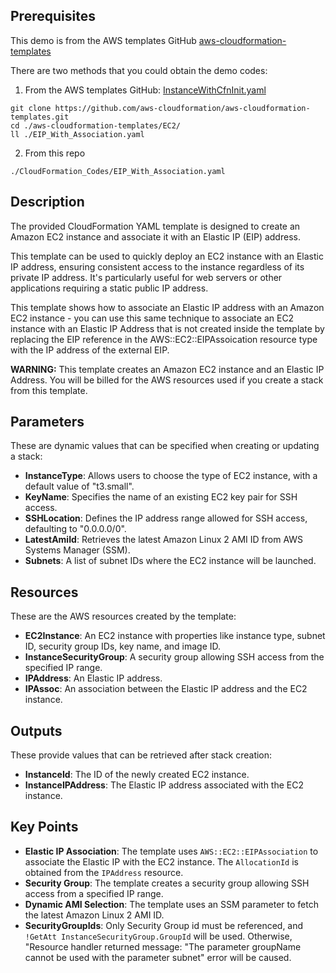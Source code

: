 ## Prerequisites

This demo is from the AWS templates GitHub [aws-cloudformation-templates](https://github.com/aws-cloudformation/aws-cloudformation-templates)

There are two methods that you could obtain the demo codes:
1. From the AWS templates GitHub: [InstanceWithCfnInit.yaml](https://github.com/aws-cloudformation/aws-cloudformation-templates/blob/main/EC2/InstanceWithCfnInit.yaml "InstanceWithCfnInit.yaml")
```
git clone https://github.com/aws-cloudformation/aws-cloudformation-templates.git
cd ./aws-cloudformation-templates/EC2/
ll ./EIP_With_Association.yaml
```
2. From this repo
```
./CloudFormation_Codes/EIP_With_Association.yaml
```


## Description

The provided CloudFormation YAML template is designed to create an Amazon EC2 instance and associate it with an Elastic IP (EIP) address.

This template can be used to quickly deploy an EC2 instance with an Elastic IP address, ensuring consistent access to the instance regardless of its private IP address. It's particularly useful for web servers or other applications requiring a static public IP address.

This template shows how to associate an Elastic IP address with an Amazon EC2 instance - you can use this same technique to associate an EC2 instance with an Elastic IP Address that is not created inside the template by replacing the EIP reference in the AWS::EC2::EIPAssoication resource type with the IP address of the external EIP. 

**WARNING:** 
This template creates an Amazon EC2 instance and an Elastic IP Address. You will be billed for the AWS resources used if you create a stack from this template.

## Parameters

These are dynamic values that can be specified when creating or updating a stack:

- **InstanceType**: Allows users to choose the type of EC2 instance, with a default value of "t3.small".
- **KeyName**: Specifies the name of an existing EC2 key pair for SSH access.
- **SSHLocation**: Defines the IP address range allowed for SSH access, defaulting to "0.0.0.0/0".
- **LatestAmiId**: Retrieves the latest Amazon Linux 2 AMI ID from AWS Systems Manager (SSM).
- **Subnets**: A list of subnet IDs where the EC2 instance will be launched.

## Resources

These are the AWS resources created by the template:
- **EC2Instance**: An EC2 instance with properties like instance type, subnet ID, security group IDs, key name, and image ID.
- **InstanceSecurityGroup**: A security group allowing SSH access from the specified IP range.
- **IPAddress**: An Elastic IP address.
- **IPAssoc**: An association between the Elastic IP address and the EC2 instance.

## Outputs

These provide values that can be retrieved after stack creation:
- **InstanceId**: The ID of the newly created EC2 instance.
- **InstanceIPAddress**: The Elastic IP address associated with the EC2 instance.

## Key Points

- **Elastic IP Association**: The template uses `AWS::EC2::EIPAssociation` to associate the Elastic IP with the EC2 instance. The `AllocationId` is obtained from the `IPAddress` resource.
- **Security Group**: The template creates a security group allowing SSH access from a specified IP range.
- **Dynamic AMI Selection**: The template uses an SSM parameter to fetch the latest Amazon Linux 2 AMI ID.
- **SecurityGroupIds**: Only Security Group id must be referenced, and `!GetAtt InstanceSecurityGroup.GroupId` will be used. Otherwise, "Resource handler returned message: "The parameter groupName cannot be used with the parameter subnet" error will be caused.